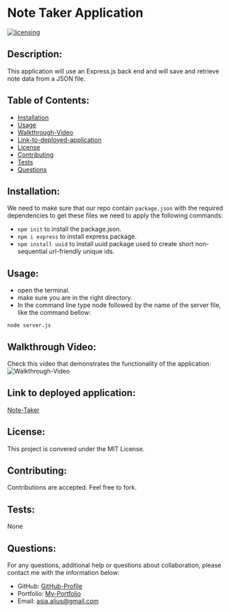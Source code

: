 # Note Taker Application
[![licensing](https://img.shields.io/badge/license-MIT-brightgreen)](https://docs.github.com/en/github/creating-cloning-and-archiving-repositories/licensing-a-repository#searching-github-by-license-type)

## Description:
This application will use an Express.js back end and will save and retrieve note data from a JSON file.

  ## Table of Contents:
  * [Installation](#installation)
  * [Usage](#usage)
  * [Walkthrough-Video](#walkthrough-video)
  * [Link-to-deployed-application](#link-to-deployed-application)
  * [License](#license)
  * [Contributing](#contributing)
  * [Tests](#tests)
  * [Questions](#questions)
  
  ## Installation:
  We need to make sure that our repo contain `package.json` with the required dependencies to get these files we need to apply the following commands:
  * ``` npm init ``` to install the package.json.
  * ``` npm i express ``` to install express package.
  * ``` npm install uuid ``` to install uuid package used to create short non-sequential url-friendly unique ids.

  ## Usage:
  * open the terminal.
  * make sure you are in the right directory.
  * In the command line type node followed by the name of the server file, like the command bellow: 

  ```
  node server.js  
  ```
  
  ## Walkthrough Video:
  Check this video that demonstrates the functionality of the application:<br />
   ![Walkthrough-Video](./images/notes-taker.gif)
  
  ## Link to deployed application:
   [Note-Taker](https://notes--application.herokuapp.com/)
  
  ## License:
  This project is convered under the MIT License.

  ## Contributing:
  Contributions are accepted. Feel free to fork.
 
  ## Tests:
  
  None

  ## Questions:
  For any questions, additional help or questions about collaboration, please contact me with the information below:
 
  * GitHub: [GitHub-Profile](https://github.com/asia-codeing)
  * Portfolio: [My-Portfolio](https://asia-codeing.github.io/my-Portfolio/)
  * Email: asia.alius@gmail.com